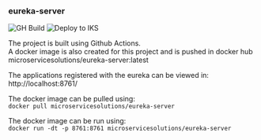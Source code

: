 ### eureka-server

![GH Build](https://img.shields.io/github/workflow/status/microservice-solutions/eureka-server/Java%20CI%20with%20Maven?label=GH%20Build)
![Deploy to IKS](https://img.shields.io/github/workflow/status/microservice-solutions/eureka-server/Deploy%20to%20IKS?label=Deploy%20to%20IKS)

The project is built using Github Actions.\
A docker image is also created for this project and is pushed in docker hub microservicesolutions/eureka-server:latest


The applications registered with the eureka can be viewed in:
http://localhost:8761/


The docker image can be pulled using:\
`docker pull microservicesolutions/eureka-server`

The docker image can be run using:\
`docker run -dt -p 8761:8761 microservicesolutions/eureka-server`
